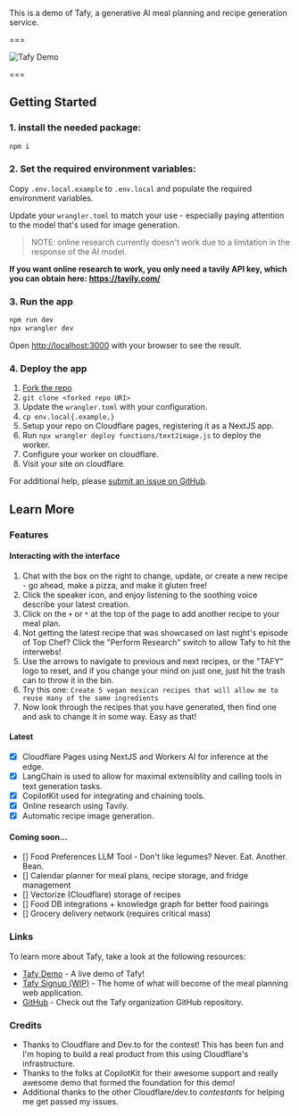 This is a demo of Tafy, a generative AI meal planning and recipe generation service.

===

![Tafy Demo](https://github.com/tafy-io/tafy-demo/blob/a0163f16681a12cb3ca3ccc88fa1e591b9ef4063/TafyDemo-short.gif)

===

## Getting Started

### 1. install the needed package:

```bash
npm i
```

### 2. Set the required environment variables:

Copy `.env.local.example` to `.env.local` and populate the required environment
variables.

Update your `wrangler.toml` to match your use - especially paying attention to
the model that's used for image generation.

> NOTE: online research currently doesn't work due to a limitation in the response of the AI
> model.

**If you want online research to work, you only need a tavily API key, which you can obtain here: https://tavily.com/**

### 3. Run the app

```bash
npm run dev
npx wrangler dev
```
Open [http://localhost:3000](http://localhost:3000) with your browser to see the result.

### 4. Deploy the app

1. [Fork the repo](https://github.com/tafy-io/tafy-demo/fork)
1. `git clone <forked repo URI>`
1. Update the `wrangler.toml` with your configuration.
1. `cp env.local{.example,}`
1. Setup your repo on Cloudflare pages, registering it as a NextJS app.
1. Run `npx wrangler deploy functions/text2image.js` to deploy the worker.
1. Configure your worker on cloudflare.
1. Visit your site on cloudflare.

For additional help, please [submit an issue on GitHub](https://github.com/tafy-io/tafy-demo/issues/new/choose).

## Learn More

### Features

#### Interacting with the interface

1. Chat with the box on the right to change, update, or create a new recipe -
   go ahead, make a pizza, and make it gluten free!
1. Click the speaker icon, and enjoy listening to the soothing voice describe
   your latest creation.
1. Click on the `+` or `*` at the top of the page to add another recipe to your
   meal plan.
1. Not getting the latest recipe that was showcased on last night's episode of
   Top Chef?  Click the "Perform Research" switch to allow Tafy to hit the
   interwebs!
1. Use the arrows to navigate to previous and next recipes, or the "TAFY" logo
   to reset, and if you change your mind on just one, just hit the trash can
   to throw it in the bin.
1. Try this one: `Create 5 vegan mexican recipes that will allow me to
   reuse many of the same ingredients`
1. Now look through the recipes that you have generated, then find one and ask
   to change it in some way.  Easy as that!

#### Latest

- [x] Cloudflare Pages using NextJS and Workers AI for inference at the edge.
- [x] LangChain is used to allow for maximal extensiblity and calling
  tools in text generation tasks.
- [x] CopilotKit used for integrating and chaining tools.
- [x] Online research using Tavily.
- [x] Automatic recipe image generation.

#### Coming soon...

- [] Food Preferences LLM Tool - Don't like legumes? Never. Eat. Another. Bean.
- [] Calendar planner for meal plans, recipe storage, and fridge management
- [] Vectorize (Cloudflare) storage of recipes
- [] Food DB integrations + knowledge graph for better food pairings
- [] Grocery delivery network (requires critical mass)


### Links

To learn more about Tafy, take a look at the following resources:

- [Tafy Demo](https://tafy.recipe) - A live demo of Tafy!
- [Tafy Signup (WIP)](https://tafy.io) - The home of what will become of the meal planning
  web application.
- [GitHub](https://github.com/tafy-io) - Check out the Tafy organization GitHub repository.

### Credits

- Thanks to Cloudflare and Dev.to for the contest!  This has been fun and I'm
  hoping to build a real product from this using Cloudflare's infrastructure.
- Thanks to the folks at CopilotKit for their awesome support and really awesome
  demo that formed the foundation for this demo!
- Additional thanks to the other Cloudflare/dev.to *contestants* for helping me get passed my
  issues.

